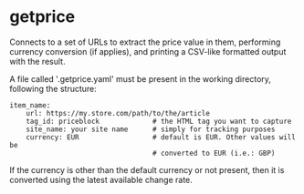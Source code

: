 # getprice

Connects to a set of URLs to extract the price value in them,
performing currency conversion (if applies), and printing a CSV-like formatted
output with the result.

A file called '.getprice.yaml' must be present in the
working directory, following the structure:

    item_name:
        url: https://my.store.com/path/to/the/article
        tag_id: priceblock             # the HTML tag you want to capture
        site_name: your site name      # simply for tracking purposes
        currency: EUR                  # default is EUR. Other values will be 
                                       # converted to EUR (i.e.: GBP)

If the currency is other than the default currency or not present, then 
it is converted using the latest available change rate.
